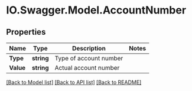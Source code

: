 # IO.Swagger.Model.AccountNumber
## Properties

Name | Type | Description | Notes
------------ | ------------- | ------------- | -------------
**Type** | **string** | Type of account number | 
**Value** | **string** | Actual account number | 

[[Back to Model list]](../README.md#documentation-for-models) [[Back to API list]](../README.md#documentation-for-api-endpoints) [[Back to README]](../README.md)

